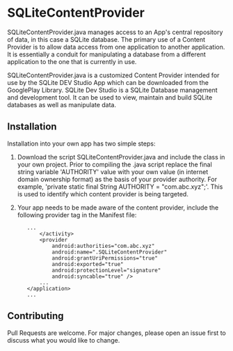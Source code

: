# SQLiteContentProvider

SQLiteContentProvider.java manages access to an App's central repository of data, in this case a SQLite database. The primary use of a Content Provider is to allow data access from one application to another application. It is essentially a conduit for manipulating a database from a different application to the one that is currently in use.

SQLiteContentProvider.java is a customized Content Provider intended for use by the SQLite DEV Studio App which can be downloaded from the GooglePlay Library. SQLite Dev Studio is a SQLite Database management and development tool. It can be used to view, maintain and build SQLite databases as well as manipulate data.

## Installation

Installation into your own app has two simple steps:

1. Download the script SQLiteContentProvider.java and include the class in your own project. Prior to compiling the .java script replace the final string variable 'AUTHORITY' value with your own value (in internet domain ownership format) as the basis of your provider authority. For example, 'private static final String AUTHORITY = "com.abc.xyz";'. This is used to identify which content provider is being targeted.

2. Your app needs to be made aware of the content provider, include the following provider tag in the Manifest file:
      
          ...
              </activity>
              <provider
                  android:authorities="com.abc.xyz"
                  android:name=".SQLiteContentProvider"
                  android:grantUriPermissions="true"
                  android:exported="true"
                  android:protectionLevel="signature"
                  android:syncable="true" />
              ...
          </application>
          ...
          
## Contributing

Pull Requests are welcome. For major changes, please open an issue first to discuss what you would like to change.
